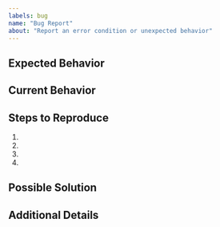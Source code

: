```yaml
---
labels: bug
name: "Bug Report"
about: "Report an error condition or unexpected behavior"
---
```

<!--- Provide a general summary of the issue in the Title above -->

## Expected Behavior
<!--- Explain what should happen -->

## Current Behavior
<!--- Describe what happens instead of the expected behavior -->

## Steps to Reproduce
<!--- Provide a link to a live example, or an unambiguous set of steps to -->
<!--- reproduce this bug. Include code to reproduce, if relevant -->
1.
2.
3.
4.
<!--- delete any unused steps -->

## Possible Solution
<!--- optional - delete if empty --->
<!--- Do you have any ideas how to fix this bug? -->

## Additional Details
<!--- optional - delete if empty --->
<!--- If there are additional details that are helpful for addressing this bug please add them here --->
